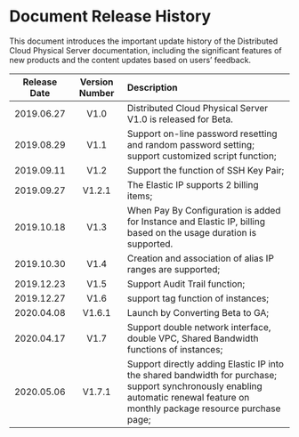 # Document Release History

This document introduces the important update history of the Distributed Cloud Physical Server documentation, including the significant features of new products and the content updates based on users’ feedback.

|**Release Date**|**Version Number**|**Description**|
|:--:|:--:|:--|
|2019.06.27|V1.0|Distributed Cloud Physical Server V1.0 is released for Beta.|
|2019.08.29|V1.1|Support on-line password resetting and random password setting;<br/>support customized script function;|
|2019.09.11|V1.2|Support the function of SSH Key Pair;|
|2019.09.27|V1.2.1|The Elastic IP supports 2 billing items;|
|2019.10.18|V1.3|When Pay By Configuration is added for Instance and Elastic IP, billing based on the usage duration is supported.|
|2019.10.30|V1.4|Creation and association of alias IP ranges are supported;|
|2019.12.23|V1.5|Support Audit Trail function;|
|2019.12.27|V1.6|support tag function of instances;|
|2020.04.08|V1.6.1|Launch by Converting Beta to GA;|
|2020.04.17|V1.7|Support double network interface, double VPC, Shared Bandwidth functions of instances;|
|2020.05.06|V1.7.1|Support directly adding Elastic IP into the shared bandwidth for purchase; <br/>support synchronously enabling automatic renewal feature on monthly package resource purchase page;|
